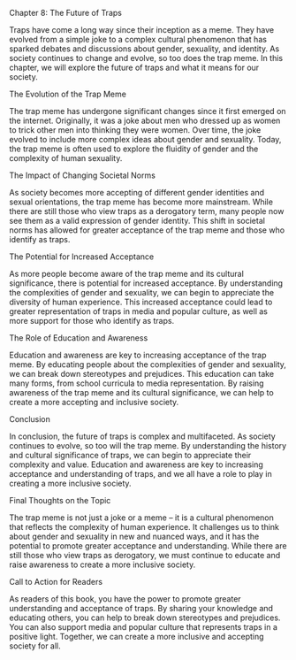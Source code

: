 Chapter 8: The Future of Traps

Traps have come a long way since their inception as a meme. They have evolved from a simple joke to a complex cultural phenomenon that has sparked debates and discussions about gender, sexuality, and identity. As society continues to change and evolve, so too does the trap meme. In this chapter, we will explore the future of traps and what it means for our society.

The Evolution of the Trap Meme

The trap meme has undergone significant changes since it first emerged on the internet. Originally, it was a joke about men who dressed up as women to trick other men into thinking they were women. Over time, the joke evolved to include more complex ideas about gender and sexuality. Today, the trap meme is often used to explore the fluidity of gender and the complexity of human sexuality.

The Impact of Changing Societal Norms

As society becomes more accepting of different gender identities and sexual orientations, the trap meme has become more mainstream. While there are still those who view traps as a derogatory term, many people now see them as a valid expression of gender identity. This shift in societal norms has allowed for greater acceptance of the trap meme and those who identify as traps.

The Potential for Increased Acceptance

As more people become aware of the trap meme and its cultural significance, there is potential for increased acceptance. By understanding the complexities of gender and sexuality, we can begin to appreciate the diversity of human experience. This increased acceptance could lead to greater representation of traps in media and popular culture, as well as more support for those who identify as traps.

The Role of Education and Awareness

Education and awareness are key to increasing acceptance of the trap meme. By educating people about the complexities of gender and sexuality, we can break down stereotypes and prejudices. This education can take many forms, from school curricula to media representation. By raising awareness of the trap meme and its cultural significance, we can help to create a more accepting and inclusive society.

Conclusion

In conclusion, the future of traps is complex and multifaceted. As society continues to evolve, so too will the trap meme. By understanding the history and cultural significance of traps, we can begin to appreciate their complexity and value. Education and awareness are key to increasing acceptance and understanding of traps, and we all have a role to play in creating a more inclusive society.

Final Thoughts on the Topic

The trap meme is not just a joke or a meme – it is a cultural phenomenon that reflects the complexity of human experience. It challenges us to think about gender and sexuality in new and nuanced ways, and it has the potential to promote greater acceptance and understanding. While there are still those who view traps as derogatory, we must continue to educate and raise awareness to create a more inclusive society.

Call to Action for Readers

As readers of this book, you have the power to promote greater understanding and acceptance of traps. By sharing your knowledge and educating others, you can help to break down stereotypes and prejudices. You can also support media and popular culture that represents traps in a positive light. Together, we can create a more inclusive and accepting society for all.